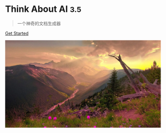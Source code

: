 <!-- _coverpage.md -->
# Think About AI <small>3.5</small>


>一个神奇的文档生成器

<!-- [GitHub](https://github.com/docsify/docsify) -->
[Get Started](README)

<!-- ![](logo.png) -->
![](/docs/5.png)

<!-- background color -->
